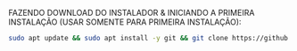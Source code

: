 FAZENDO DOWNLOAD DO INSTALADOR & INICIANDO A PRIMEIRA INSTALAÇÃO (USAR SOMENTE PARA PRIMEIRA INSTALAÇÃO):

```bash
sudo apt update && sudo apt install -y git && git clone https://github.com/DSConsultoriaTech/instalador_zapexpress.git && sudo chmod -R 777 instalador_whaticket && cd instalador_whaticket && sudo ./install_primaria
```
